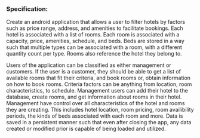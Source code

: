 ### Specification:
Create an android application that allows a user to filter hotels by factors such as price range, address, and amenities to facilitate bookings. Each hotel is associated with a list of rooms. Each room is associated with a capacity, price, amenities, schedule, and beds. Beds are stored in a way such that multiple types can be associated with a room, with a different quantity count per type. Rooms also reference the hotel they belong to.

Users of the application can be classified as either management or customers. If the user is a customer, they should be able to get a list of available rooms that fit their criteria, and book rooms or, obtain information on how to book rooms. Criteria factors can be anything from location, room characteristics, to schedule. Management users can add their hotel to the database, create rooms, and get information about rooms in their hotel. Management have control over all characteristics of the hotel and rooms they are creating. This includes hotel location, room pricing, room availibility periods, the kinds of beds associated with each room and more. Data is saved in a persistent manner such that even after closing the app, any data created or modified prior is capable of being loaded and utilized.
